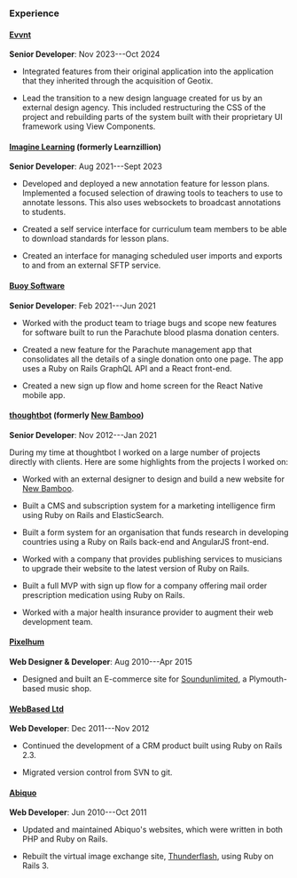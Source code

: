 ### Experience

#### [Evvnt](https://evvnt.com)

**Senior Developer**: Nov 2023---Oct 2024

- Integrated features from their original application into the application that
  they inherited through the acquisition of Geotix.

- Lead the transition to a new design language created for us by an external
  design agency. This included restructuring the CSS of the project and
  rebuilding parts of the system built with their proprietary UI framework using
  View Components.

#### [Imagine Learning](https://www.imaginelearning.com) (formerly Learnzillion)

**Senior Developer**: Aug 2021---Sept 2023

- Developed and deployed a new annotation feature for lesson plans. Implemented
  a focused selection of drawing tools to teachers to use to annotate lessons.
  This also uses websockets to broadcast annotations to students.

- Created a self service interface for curriculum team members to be able to
  download standards for lesson plans.

- Created an interface for managing scheduled user imports and exports to and
  from an external SFTP service.

#### [Buoy Software](https://www.buoysoftware.com)

**Senior Developer**: Feb 2021---Jun 2021

- Worked with the product team to triage bugs and scope new features for
  software built to run the Parachute blood plasma donation centers.

- Created a new feature for the Parachute management app that consolidates all
  the details of a single donation onto one page. The app uses a Ruby on Rails
  GraphQL API and a React front-end.

- Created a new sign up flow and home screen for the React Native mobile app.

#### [thoughtbot](https://thoughtbot.com) (formerly [New Bamboo](http://legacy.new-bamboo.co.uk))

**Senior Developer**: Nov 2012---Jan 2021

During my time at thoughtbot I worked on a large number of projects directly
with clients. Here are some highlights from the projects I worked on:

- Worked with an external designer to design and build a new website for [New
  Bamboo](http://legacy.new-bamboo.co.uk).

- Built a CMS and subscription system for a marketing intelligence firm using
  Ruby on Rails and ElasticSearch.

- Built a form system for an organisation that funds research in developing
  countries using a Ruby on Rails back-end and AngularJS front-end.

- Worked with a company that provides publishing services to musicians to
  upgrade their website to the latest version of Ruby on Rails.

- Built a full MVP with sign up flow for a company offering mail order
  prescription medication using Ruby on Rails.

- Worked with a major health insurance provider to augment their web development
  team.

#### [Pixelhum](http://pixelhum.com)

**Web Designer & Developer**: Aug 2010---Apr 2015

- Designed and built an E-commerce site for
  [Soundunlimited](https://web.archive.org/web/20130310015425/http://www.soundunlimited.co.uk/),
  a Plymouth-based music shop.

#### [WebBased Ltd](http://www.webbased.co.uk/webbased)

**Web Developer**: Dec 2011---Nov 2012

- Continued the development of a CRM product built using Ruby on Rails 2.3.

- Migrated version control from SVN to git.

#### [Abiquo](http://web.archive.org/web/20111005142120/http://www.abiquo.com/)

**Web Developer**: Jun 2010---Oct 2011

- Updated and maintained Abiquo's websites, which were written in both PHP and
  Ruby on Rails.

- Rebuilt the virtual image exchange site,
  [Thunderflash](http://web.archive.org/web/20110829022630/http://thunderflash.com/),
  using Ruby on Rails 3.
